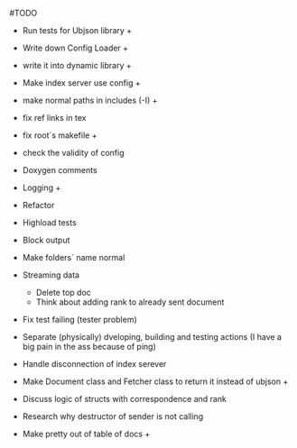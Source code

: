 #TODO

 * Run tests for Ubjson library        +
 * Write down Config Loader            +
 * write it into dynamic library       +
 * Make index server use config        +
 * make normal paths in includes (-I)  +
 * fix ref links in tex
 * fix root`s makefile                 +
 * check the validity of config

 * Doxygen comments
 * Logging                             +
 * Refactor 
 * Highload tests
 * Block output
 * Make folders` name normal

 * Streaming data
 	* Delete top doc
	* Think about adding rank to already sent document
 * Fix test failing (tester problem)
 * Separate (physically) dveloping, building and testing actions (I have a big pain in the ass because of ping)
 * Handle disconnection of index serever

 * Make Document class and Fetcher class to return it instead of ubjson +
 * Discuss logic of structs with correspondence and rank
 * Research why destructor of sender is not calling
 * Make pretty out of table of docs +
